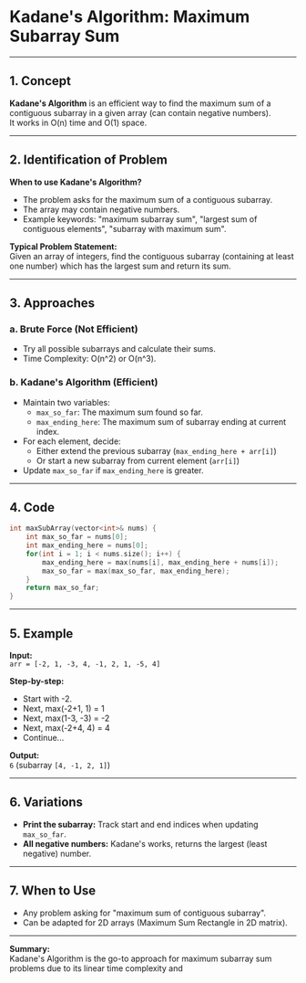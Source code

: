 
# Kadane's Algorithm: Maximum Subarray Sum

---

## 1. Concept

**Kadane's Algorithm** is an efficient way to find the maximum sum of a contiguous subarray in a given array (can contain negative numbers).  
It works in O(n) time and O(1) space.

---

## 2. Identification of Problem

**When to use Kadane's Algorithm?**
- The problem asks for the maximum sum of a contiguous subarray.
- The array may contain negative numbers.
- Example keywords: "maximum subarray sum", "largest sum of contiguous elements", "subarray with maximum sum".

**Typical Problem Statement:**  
Given an array of integers, find the contiguous subarray (containing at least one number) which has the largest sum and return its sum.

---

## 3. Approaches

### a. Brute Force (Not Efficient)

- Try all possible subarrays and calculate their sums.
- Time Complexity: O(n^2) or O(n^3).

### b. Kadane's Algorithm (Efficient)

- Maintain two variables:
  - `max_so_far`: The maximum sum found so far.
  - `max_ending_here`: The maximum sum of subarray ending at current index.
- For each element, decide:
  - Either extend the previous subarray (`max_ending_here + arr[i]`)
  - Or start a new subarray from current element (`arr[i]`)
- Update `max_so_far` if `max_ending_here` is greater.

---

## 4. Code

```cpp
int maxSubArray(vector<int>& nums) {
    int max_so_far = nums[0];
    int max_ending_here = nums[0];
    for(int i = 1; i < nums.size(); i++) {
        max_ending_here = max(nums[i], max_ending_here + nums[i]);
        max_so_far = max(max_so_far, max_ending_here);
    }
    return max_so_far;
}
```

---

## 5. Example

**Input:**  
`arr = [-2, 1, -3, 4, -1, 2, 1, -5, 4]`

**Step-by-step:**  
- Start with -2.
- Next, max(-2+1, 1) = 1
- Next, max(1-3, -3) = -2
- Next, max(-2+4, 4) = 4
- Continue...

**Output:**  
`6` (subarray `[4, -1, 2, 1]`)

---

## 6. Variations

- **Print the subarray:** Track start and end indices when updating `max_so_far`.
- **All negative numbers:** Kadane's works, returns the largest (least negative) number.

---

## 7. When to Use

- Any problem asking for "maximum sum of contiguous subarray".
- Can be adapted for 2D arrays (Maximum Sum Rectangle in 2D matrix).

---

**Summary:**  
Kadane's Algorithm is the go-to approach for maximum subarray sum problems due to its linear time complexity and